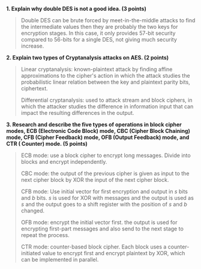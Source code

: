 **1. Explain why double DES is not a good idea. (3 points)**

>Double DES can be brute forced by meet-in-the-middle attacks to find the intermediate values then they are probably the two keys for encryption stages. In this case, it only provides 57-bit security compared to 56-bits for a single DES, not giving much security increase.

**2. Explain two types of Cryptanalysis attacks on AES. (2 points)**

> Linear cryptanalysis: known-plaintext attack by finding affine approximations to the cipher's action in which the attack studies the probabilistic linear relation between the key and plaintext parity bits, ciphertext. 
>
> Differential cryptanalysis: used to attack stream and block ciphers, in which the attacker studies the difference in information input that can impact the resulting differences in the output.

**3. Research and describe the five types of operations in block cipher modes, ECB (Electronic Code Block) mode, CBC (Cipher Block Chaining) mode, CFB (Cipher Feedback) mode, OFB (Output Feedback) mode, and CTR ( Counter) mode. (5 points)**

>ECB mode: use a block cipher to encrypt long messages. Divide into blocks and encrypt independently.
>
>CBC mode: the output of the previous cipher is given as input to the next cipher block by XOR the input of the next cipher block.
>
>CFB mode: Use initial vector for first encryption and output in $s$ bits and $b$ bits. $s$ is used for XOR with messages and the output is used as $s$ and the output goes to a shift register with the position of $s$ and $b$ changed.
>
>OFB mode: encrypt the initial vector first. the output is used for encrypting first-part messages and also send to the next stage to repeat the process.
>
>CTR mode: counter-based block cipher. Each block uses a counter-initiated value to encrypt first and encrypt plaintext by XOR, which can be implemented in parallel.